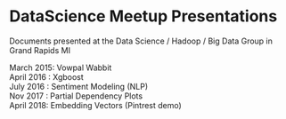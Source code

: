 # DataScience Meetup Presentations

Documents presented at the Data Science / Hadoop / Big Data Group in Grand Rapids MI 

March 2015: Vowpal Wabbit </br>
April 2016 : Xgboost</br>
July 2016 : Sentiment Modeling (NLP)</br>
Nov 2017 : Partial Dependency Plots</br>
April 2018: Embedding Vectors (Pintrest demo)</br>
